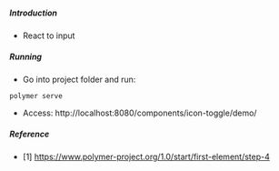 ##### Introduction
- React to input

##### Running
- Go into project folder and run:
```
polymer serve
```
- Access: http://localhost:8080/components/icon-toggle/demo/

##### Reference
- [1] https://www.polymer-project.org/1.0/start/first-element/step-4